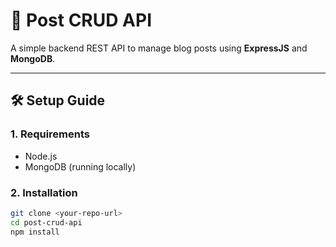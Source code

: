 # 📮 Post CRUD API

A simple backend REST API to manage blog posts using **ExpressJS** and **MongoDB**.

---

## 🛠 Setup Guide

### 1. Requirements
- Node.js
- MongoDB (running locally)

### 2. Installation

```bash
git clone <your-repo-url>
cd post-crud-api
npm install
